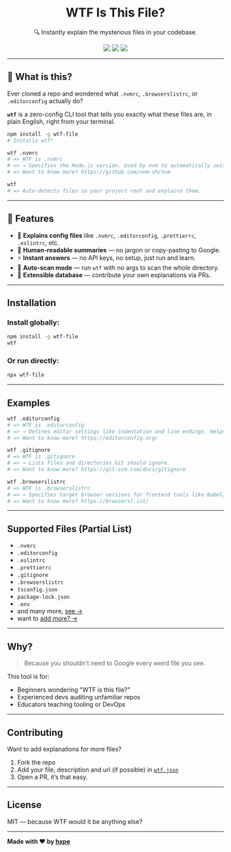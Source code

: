<h1 align="center">
WTF Is This File?
</h1>
<p align="center">
🔍 Instantly explain the mysterious files in your codebase.
<p>
<p align="center">
  <a href="https://www.npmjs.com/package/wtf-file"><img src="https://img.shields.io/npm/v/wtf-file?style=for-the-badge"></a>
  <a href="https://www.npmjs.com/package/wtf-file"><img src="https://img.shields.io/npm/dw/wtf-file?style=for-the-badge"></a>
  <a href="https://www.npmjs.com/package/wtf-file"><img src="https://img.shields.io/npm/last-update/wtf-file?style=for-the-badge"></a>  
<p>

---

## 🤔 What is this?

Ever cloned a repo and wondered what `.nvmrc`, `.browserslistrc`, or `.editorconfig` actually do?

**`wtf`** is a zero-config CLI tool that tells you exactly what these files are, in plain English, right from your terminal.

```bash
npm install -g wtf-file
# Installs wtf!

wtf .nvmrc
# => WTF is .nvmrc
# => → Specifies the Node.js version. Used by nvm to automatically switch versions.
# => Want to know more? https://github.com/nvm-sh/nvm

wtf
# => Auto-detects files in your project root and explains them.
```

---

## 🚀 Features

* 🔎 **Explains config files** like `.nvmrc`, `.editorconfig`, `.prettierrc`, `.eslintrc`, etc.
* 🤠 **Human-readable summaries** — no jargon or copy-pasting to Google.
* ⚡ **Instant answers** — no API keys, no setup, just run and learn.
* 📁 **Auto-scan mode** — run `wtf` with no args to scan the whole directory.
* 🧹 **Extensible database** — contribute your own explanations via PRs.

---

## Installation

### Install globally:

```bash
npm install -g wtf-file
wtf
```

### Or run directly:

```bash
npx wtf-file
```

---

## Examples

```bash
wtf .editorconfig
# => WTF is .editorconfig
# => → Defines editor settings like indentation and line endings. Helps maintain consistent code style.
# => Want to know more? https://editorconfig.org/

wtf .gitignore
# => WTF is .gitignore
# => → Lists files and directories Git should ignore.
# => Want to know more? https://git-scm.com/docs/gitignore

wtf .browserslistrc
# => WTF is .browserslistrc
# => → Specifies target browser versions for frontend tools like Babel, Autoprefixer, etc.
# => Want to know more? https://browsersl.ist/
```

---

## Supported Files (Partial List)

* `.nvmrc`
* `.editorconfig`
* `.eslintrc`
* `.prettierrc`
* `.gitignore`
* `.browserslistrc`
* `tsconfig.json`
* `package-lock.json`
* `.env`
* and many more, [see →](data/wtf.json)
* want to [add more? →](#contributing)

---

## Why?

> Because you shouldn't need to Google every weird file you see.

This tool is for:

- Beginners wondering "WTF is this file?"
- Experienced devs auditing unfamiliar repos
- Educators teaching tooling or DevOps

---

## Contributing

Want to add explanations for more files?

1. Fork the repo
2. Add your file, description and url (if possible) in [`wtf.json`](./wtf.json)
3. Open a PR, it’s that easy.

---

## License

MIT — because WTF would it be anything else?

---

**Made with ❤️ by [hxpe](https://github.com/hxpe-dev)**

